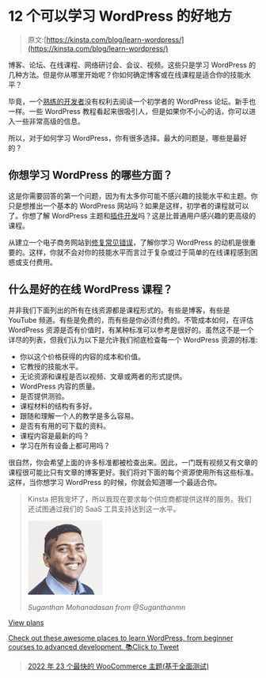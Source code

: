 # 12 个可以学习 WordPress 的好地方

> 原文:[https://kinsta.com/blog/learn-wordpress/](https://kinsta.com/blog/learn-wordpress/)

博客、论坛、在线课程、网络研讨会、会议、视频。这些只是学习 WordPress 的几种方法。但是你从哪里开始呢？你如何确定博客或在线课程是适合你的技能水平？

毕竟，一个[熟练的开发者](https://kinsta.com/blog/hire-wordpress-developer/)没有权利去阅读一个初学者的 WordPress 论坛。新手也一样。一些 WordPress 教程看起来很吸引人，但是如果你不小心的话，你可以进入一些非常高级的信息。

所以，对于如何学习 WordPress，你有很多选择。最大的问题是，哪些是最好的？

## 你想学习 WordPress 的哪些方面？

这是你需要回答的第一个问题，因为有太多你可能不感兴趣的技能水平和主题。你只是想推出一个基本的 WordPress 网站吗？如果是这样，初学者的课程就可以了。你想了解 WordPress 主题和[插件开发](https://kinsta.com/blog/publish-plugin-wordpress-plugin-directory/)吗？这是比普通用户感兴趣的更高级的课程。

从建立一个电子商务网站到[修复常见错误](https://kinsta.com/blog/error-establishing-a-database-connection/)，了解你学习 WordPress 的动机是很重要的。这样，你就不会对你的技能水平而言过于复杂或过于简单的在线课程感到困惑或支付费用。

## 什么是好的在线 WordPress 课程？

并非我们下面列出的所有在线资源都是课程形式的。有些是博客，有些是 YouTube 频道。有些是免费的，而有些是你必须付费的。不管成本如何，在评估 WordPress 资源是否有价值时，有某种标准可以参考是很好的。虽然这不是一个详尽的列表，但我们认为以下是允许我们彻底检查每一个 WordPress 资源的标准:

*   你以这个价格获得的内容的成本和价值。
*   它教授的技能水平。
*   无论资源和课程是否以视频、文章或两者的形式提供。
*   WordPress 内容的质量。
*   是否提供测验。
*   课程材料的结构有多好。
*   跟随和理解一个人的教学是多么容易。
*   是否有有用的可下载的资料。
*   课程内容是最新的吗？
*   学习在所有设备上都可用吗？

很自然，你会希望上面的许多标准都被检查出来。因此，一门既有视频又有文章的课程很可能比只有文章的博客更好。我们将对下面的每个资源使用所有这些标准。这样，当你想学习 WordPress 的时候，你就会知道哪一个最适合你。





> Kinsta 把我宠坏了，所以我现在要求每个供应商都提供这样的服务。我们还试图通过我们的 SaaS 工具支持达到这一水平。
> 
> <footer class="wp-block-kinsta-client-quote__footer">
> 
> ![](img/60f15faa5735bd2437bf9dada5ee9192.png)
> 
> <cite class="wp-block-kinsta-client-quote__cite">Suganthan Mohanadasan from @Suganthanmn</cite></footer>

[View plans](https://kinsta.com/plans/)

[Check out these awesome places to learn WordPress, from beginner courses to advanced development. 📚Click to Tweet](https://twitter.com/intent/tweet?url=https%3A%2F%2Fkinsta.com%2Fblog%2Flearn-wordpress%2F&via=kinsta&text=Check+out+these+awesome+places+to+learn+WordPress%2C+from+beginner+courses+to+advanced+development.+%F0%9F%93%9A&hashtags=WordPress%2CPHP)

> [2022 年 23 个最快的 WooCommerce 主题(基于全面测试)](https://kinsta.com/blog/fastest-woocommerce-theme/)

<iframe class="wp-embedded-content" sandbox="allow-scripts" security="restricted" style="position: absolute; clip: rect(1px, 1px, 1px, 1px);" title="“23 Fastest WooCommerce Themes in 2022 (Based on Thorough Testing)” — Kinsta®" src="https://kinsta.com/blog/fastest-woocommerce-theme/embed/#?secret=HnIkiBvIqR#?secret=l4SJlAmGb6" data-secret="l4SJlAmGb6" width="500" height="282" frameborder="0" marginwidth="0" marginheight="0" scrolling="no"><br/>T2】</p> <h3>1.用 Udemy 学习 WordPress</h3> <p>当你试图学习 WordPress 时，Udemy 提供了最大的课程计划和课程集合。这有点像市场环境，任何老师都可以制作自己的课程，并在 Udemy 上出售。因此，您不会局限于某个个人或组织的观点或格式。</p> <p>不仅如此，Udemy 还提供了漂亮的课程页面，支持视频、可下载的内容和大纲，这样你就可以在开始学习课程之前了解你将要学习的内容。</p> <a href="https://www.udemy.com/courses/search/?q=wordpress" target="_blank" rel="noopener noreferrer"><img loading="lazy" class="wp-image-16915 size-full" src="img/4bcfabf0cce346bc25390e4f96a374a4.png" alt="Udemy WordPress theme development" width="1306" height="853" srcset="https://kinsta.com/wp-content/uploads/2017/10/udemy-wordpress-theme-development-1.jpg 1306w, https://kinsta.com/wp-content/uploads/2017/10/udemy-wordpress-theme-development-1-300x196.jpg 300w, https://kinsta.com/wp-content/uploads/2017/10/udemy-wordpress-theme-development-1-768x502.jpg 768w, https://kinsta.com/wp-content/uploads/2017/10/udemy-wordpress-theme-development-1-1024x669.jpg 1024w, https://kinsta.com/wp-content/uploads/2017/10/udemy-wordpress-theme-development-1-610x398.jpg 610w" sizes="(max-width: 1306px) 100vw, 1306px" data-original-src="https://kinsta.com/wp-content/uploads/2017/10/udemy-wordpress-theme-development-1.jpg"/></a>Udemy WordPress theme development <h4>评定标准</h4> <ul> <li>你要花多少钱？这取决于课程。你可能会发现一笔 10 美元的交易，但大多数都在 100 美元到 200 美元之间。</li> <li>技能水平？从初级到高级的一切。</li> <li>你得到的是视频、文章，还是两者都有？<strong>视频。</strong></li> <li>这些课程是专业制作的吗？是的。一定要找一些评价高的。</li> <li>有测验来测试你的进步吗？这取决于老师，但是是的，通过平台支持测验。</li> <li>课程材料结构合理吗？是的。尤其是在课程评分很高的情况下。</li> <li>主讲人/编剧/老师是否通俗易懂？高课程评分通常意味着是的，老师是可靠的。既然任何人都可以开一门课，你可能会遇到一些非常糟糕的老师。好在收视率能帮你过滤掉这些。</li> <li>有什么可下载的材料吗？是的。我在 Udemy 上做过的大多数课程都有一些下载。</li> <li>课程内容是否保持最新？这取决于老师。跟着更高的收视率走。</li> <li>你能在所有设备上学习吗？所有视频都支持移动设备和电视。</li> <li>整体价值学 WordPress: <strong>高。只要你完成研究找到合适的课题和老师。</strong></li> </ul> <h3>2.和 Lynda.com 一起学习 WordPress</h3> <p>Lynda.com 在质量上与 Udemy 不相上下，但它只是一个组织，而不是一个由不同教师出售视频的大杂烩。Lynda.com 已经存在了一段时间，它专注于开发各种主题的专业视频。想学习如何成为一名照片修图师？琳达会掩护你的。Lynda 上的类别包括:</p> <ul> <li>3D +动画</li> <li>音频+音乐</li> <li>商业</li> <li>计算机辅助设计</li> <li>设计</li> <li>开发者</li> <li>教育+电子学习</li> <li>信息技术</li> <li>营销</li> <li>摄影</li> <li>录像</li> <li>网</li> </ul> <p>这里有一整套“如何学习 WordPress”的课程，所有的课程都有可下载的材料、漂亮的视频和来自老师的指导，这些老师知道他们在说什么。Lynda.com 从未声称自己价格低廉，因为你通过 Lynda 获得的内容数量是无与伦比的。</p> <p> <a href="https://www.lynda.com/WordPress-training-tutorials/330-0.html" target="_blank" rel="noopener noreferrer"> <img loading="lazy" class="wp-image-16917 size-full" src="img/2c08a6e8570c3a2665fdaf32b755b8de.png" alt="Learn WordPress with Lynda.com" width="1309" height="862" srcset="https://kinsta.com/wp-content/uploads/2018/01/learn-wordpress-with-lynda.jpg 1309w, https://kinsta.com/wp-content/uploads/2018/01/learn-wordpress-with-lynda-300x198.jpg 300w, https://kinsta.com/wp-content/uploads/2018/01/learn-wordpress-with-lynda-768x506.jpg 768w, https://kinsta.com/wp-content/uploads/2018/01/learn-wordpress-with-lynda-1024x674.jpg 1024w, https://kinsta.com/wp-content/uploads/2018/01/learn-wordpress-with-lynda-610x402.jpg 610w" sizes="(max-width: 1309px) 100vw, 1309px" data-original-src="https://kinsta.com/wp-content/uploads/2018/01/learn-wordpress-with-lynda.jpg"/> </a> 跟 Lynda.com<br/>学文字</p> <h4>评定标准</h4> <ul> <li>你要花多少钱？每月 19.99 美元或 29.99 美元。</li> <li>技能水平？<strong>从初级到高级。</strong></li> <li>你得到的是视频、文章，还是两者都有？<strong>视频和文字记录。</strong></li> <li>这些课程是专业制作的吗？是的。</li> <li>有测验来测试你的进步吗？是的。</li> <li>课程材料结构合理吗？是的。</li> <li>主讲人/编剧/老师是否通俗易懂？有不同的导师，但他们每个人都很棒。</li> <li>有什么可下载的材料吗？是的。</li> <li>课程内容是否保持最新？是的。Lynda 是您获取最新内容的最佳选择。</li> <li>你能在所有设备上学习吗？它支持所有设备，并支持通过互联网免费观看离线学习。</li> <li>整体价值学 WordPress: <strong>高。</strong></li> </ul> <h3>3.用 WP101 学习 WordPress</h3> <p><a href="https://www.wp101.com/" target="_blank" rel="noopener noreferrer"> WP101 </a>有专业的观感，有只专注 WordPress 的加成。它几乎没有涵盖很多 WordPress 主题(与 Lynda 和 Udemy 相比)，但它对初学者来说是一个干净友好的环境。</p> <p>目前学习 WordPress 的教程包括:</p> <ul> <li>WordPress 简介</li> <li>WordPress 101</li> <li><a href="https://kinsta.com/knowledgebase/wordpress-jetpack/">喷气背包</a>教程</li> <li>woo 商务教程</li> <li>Yoast SEO 教程</li> </ul> <p>一些“即将推出”的选项包括:</p> <ul> <li>iThemes 安全专业版</li> <li>备份伙伴</li> <li>海狸建造者</li> <li>WPForms 教程</li> <li>重力形式</li> <li>儿童主题</li> </ul> <p>与我们看过的其他课程相比，课程选择看起来相当少。但是 WP101 确实涵盖了每个教程中的大多数初学者细节。会员是持续工作的，所以你可以得到所有当前的教程，以及任何将来发布的东西。你也可以使用帮助论坛和其他 WordPress 用户交流。</p> <p>WP101 团队需要一段时间来发布新的课程。好消息是它们总是质量很高。我选择 WP101 的主要原因是价格。这是终身访问的一次性小额费用。Lynda 一个月价格不变。如果你是初学者，这是一个更好的交易。</p> <a href="https://www.wp101.com/" target="_blank" rel="noopener noreferrer"><img loading="lazy" class="wp-image-16921 size-full" src="img/84f772329374cbf7a8ce1791993086f8.png" alt="WP101" width="1313" height="823" srcset="https://kinsta.com/wp-content/uploads/2018/01/Learn-WordPress-with-wp101-e1515190083822.jpg 1313w, https://kinsta.com/wp-content/uploads/2018/01/Learn-WordPress-with-wp101-e1515190083822-300x188.jpg 300w, https://kinsta.com/wp-content/uploads/2018/01/Learn-WordPress-with-wp101-e1515190083822-768x481.jpg 768w, https://kinsta.com/wp-content/uploads/2018/01/Learn-WordPress-with-wp101-e1515190083822-1024x642.jpg 1024w, https://kinsta.com/wp-content/uploads/2018/01/Learn-WordPress-with-wp101-e1515190083822-610x382.jpg 610w" sizes="(max-width: 1313px) 100vw, 1313px" data-original-src="https://kinsta.com/wp-content/uploads/2018/01/Learn-WordPress-with-wp101-e1515190083822.jpg"/></a>WP101 <h4>评定标准</h4> <ul> <li>你要花多少钱？<strong> $19(一次性费用)。它也有 39 美元和 79 美元的计划。</strong></li> <li>技能水平？<strong>初学者。几门中级课程。</strong></li> <li>你得到的是视频、文章，还是两者都有？视频和一个有文章的像样的博客。</li> <li>这些课程是专业制作的吗？是的。</li> <li>有测验来测试你的进步吗？<strong>号</strong></li> <li>课程材料结构合理吗？是的。</li> <li>主讲人/编剧/老师是否通俗易懂？是的。</li> <li>有什么可下载的材料吗？没有。不过有一些推荐的资源。</li> <li>课程内容是否保持最新？是的，但是更新的视频需要一段时间才能发布。</li> <li>你能在所有设备上学习吗？是的。</li> <li>学习 WordPress: <strong>整体价值高，尤其是对于那些不想为伟大的视频付出太多的初学者。</strong></li> </ul>  <h3>4.通过 WP 会话学习 WordPress</h3> <p>如果你想作为高级或中级用户学习 WordPress，<a href="https://wpsessions.com/" target="_blank" rel="noopener noreferrer"> WP 会话</a>应该更适合你。WP Sessions 是一个面向业内人士的社区和视频集合。这对于启动你的新开发业务或磨练你的手艺来说是很棒的。</p> <p>VIP 套餐是你的最佳选择，因为它提供了超过 78 小时的培训内容、会员专用视频以及 WordPress 产品的一些折扣。你也可以单独为视频或会议付费。但如果你已经在经营一家开发企业，这就没什么意义了。只需在纳税季节扣除 VIP 费用，将视频用于自己和培训客户。</p> <a href="https://wpsessions.com/" target="_blank" rel="noopener noreferrer"><img loading="lazy" class="wp-image-16929 size-full" src="img/f603ad9abc4fe548609c5f0e86361cef.png" alt="WP Sessions" width="1217" height="870" srcset="https://kinsta.com/wp-content/uploads/2018/01/Learn-WordPress-with-wp-sessions.jpg 1217w, https://kinsta.com/wp-content/uploads/2018/01/Learn-WordPress-with-wp-sessions-300x214.jpg 300w, https://kinsta.com/wp-content/uploads/2018/01/Learn-WordPress-with-wp-sessions-768x549.jpg 768w, https://kinsta.com/wp-content/uploads/2018/01/Learn-WordPress-with-wp-sessions-1024x732.jpg 1024w, https://kinsta.com/wp-content/uploads/2018/01/Learn-WordPress-with-wp-sessions-610x436.jpg 610w" sizes="(max-width: 1217px) 100vw, 1217px" data-original-src="https://kinsta.com/wp-content/uploads/2018/01/Learn-WordPress-with-wp-sessions.jpg"/></a>WP Sessions <h4>评定标准</h4> <ul> <li>你要花多少钱？一节课/课程从免费到大约 20 美元不等。VIP 计划(用于所有培训)的费用为 299 美元。</li> <li>技能水平？<strong>中级到高级。</strong></li> <li>你得到的是视频、文章，还是两者都有？<strong>主要是视频。</strong></li> <li>这些课程是专业制作的吗？是的。</li> <li>有测验来测试你的进步吗？<strong>号</strong></li> <li>课程材料结构合理吗？是的。</li> <li>主讲人/编剧/老师是否通俗易懂？是的。</li> <li>有什么可下载的材料吗？是的。主要是视频。</li> <li>课程内容是否保持最新？是的。</li> <li>你能在所有设备上学习吗？是的。</li> <li>学习 WordPress: <strong>整体价值高，适合高级用户。对初学者来说价值低。</strong></li> </ul> <h3>5.跟 WP 学徒学习 WordPress</h3> <p>WP 学徒有一个像样的博客和一些扎实的课程。这是一个初学者培训网站，为那些可能没有任何 WordPress 使用经验的人提供绝对的基础知识。WP 学徒坚持一个系统，确保你的网站没有任何故障地启动和运行。</p> <p>例如，课程组织如下:</p> <ul> <li><strong> WordPress 快速入门</strong>–WordPress 初学者的十个视频。</li> <li>为初学者和中级用户准备的 50 个视频。</li> <li><strong>商业网站蓝图</strong>——面向企业主和专业人士。</li> <li>WordPress 商业蓝图+电子商务培训包——为那些希望在其网站上销售任何东西的人准备的。</li> </ul> <p>甚至 WordPress Essentials 包也更像是一门初学者课程，但它有点像中级材料。不管怎样，关键是要快速推出你的网站。唯一的问题是，像 WP101 这样的产品以更低的价格提供给你相似的材料。</p> <a href="https://wpapprentice.com/" target="_blank" rel="noopener noreferrer"><img loading="lazy" class="wp-image-16931 size-full" src="img/788999302c58a87e5bdc0bf6cd1e74f3.png" alt="WP Apprentice" width="1217" height="871" srcset="https://kinsta.com/wp-content/uploads/2018/01/learn-wordpress-with-wp-apprentice.jpg 1217w, https://kinsta.com/wp-content/uploads/2018/01/learn-wordpress-with-wp-apprentice-300x215.jpg 300w, https://kinsta.com/wp-content/uploads/2018/01/learn-wordpress-with-wp-apprentice-768x550.jpg 768w, https://kinsta.com/wp-content/uploads/2018/01/learn-wordpress-with-wp-apprentice-1024x733.jpg 1024w, https://kinsta.com/wp-content/uploads/2018/01/learn-wordpress-with-wp-apprentice-610x437.jpg 610w" sizes="(max-width: 1217px) 100vw, 1217px" data-original-src="https://kinsta.com/wp-content/uploads/2018/01/learn-wordpress-with-wp-apprentice.jpg"/></a>WP Apprentice <h4>评定标准</h4> <ul> <li>你要花多少钱？终身通行证起价 47 美元。它还有 99 美元和 147 美元的捆绑包。</li> <li>技能水平？<strong>初学者。几个中间视频。</strong></li> <li>你得到的是视频、文章，还是两者都有？<strong>课程中的视频和博客中的文章。</strong></li> <li>这些课程是专业制作的吗？是的。</li> <li>有测验来测试你的进步吗？<strong>号</strong></li> <li>课程材料结构合理吗？是的。</li> <li>主讲人/编剧/老师是否通俗易懂？是的。</li> <li>有什么可下载的材料吗？是的。蓝图课程中有一些可下载的工作表。</li> <li>课程内容是否保持最新？是的。</li> <li>你能在所有设备上学习吗？是的。</li> <li>整体价值学 WordPress: <strong>中等。</strong></li> </ul> <h3>6.和 Kinsta 一起学习 WordPress</h3> <p>正如你们许多人所知，我们在 Kinsta 分享了很多信息，从简单的操作指南到深入的学习文章。我们有一个新的<a href="https://kinsta.com/resources/" target="_blank" rel="noopener noreferrer">资源部分</a>，在那里你可以找到一切。</p><div class="in-post-container"> <div class="dialog__content"> <h2 class="heading--large text--center color--white mb--30">注册订阅时事通讯</h2>  </div>  <div class="box box--noshadow has-gray-background-color newsletter-cta"> <div class="newsletter-cta__content"> <h3 class="heading" style="font-size: 2rem;">想知道我们是怎么让流量增长超过 1000%的吗？</h3> <p class="mt--10 mb--20">加入 20，000 多名获得我们每周时事通讯和内部消息的人的行列吧！</p> </div> <a href="#newsletter" data-dialog-src="#newsletter" class="button button--purple newsletter-cta__button"> Subscribe Now </a> </div> </div> <p>因为我们是一家托管 WordPress 的公司，我们也把大量的内容集中在优化和性能上，因为这些是我们非常了解的东西，并且在增加你的收入方面可以为你的企业立竿见影。</p> <a href="https://kinsta.com/resources/"><img loading="lazy" class="wp-image-133788 size-full" src="img/2d36ae48bbf738d94e8c30ca7a361e54.png" alt="Kinsta resource center" width="1200" height="787" srcset="https://kinsta.com/wp-content/uploads/2018/01/resource-center-kinsta.png 1200w, https://kinsta.com/wp-content/uploads/2018/01/resource-center-kinsta-300x197.png 300w, https://kinsta.com/wp-content/uploads/2018/01/resource-center-kinsta-1024x672.png 1024w, https://kinsta.com/wp-content/uploads/2018/01/resource-center-kinsta-768x504.png 768w" sizes="(max-width: 1200px) 100vw, 1200px" data-original-src="https://kinsta.com/wp-content/uploads/2018/01/resource-center-kinsta.png"/></a>Kinsta <p>以下是我们推荐阅读的几篇文章:</p> <ul> <li><a href="https://kinsta.com/learn/page-speed/" target="_blank" rel="noopener noreferrer">网站速度优化初学者指南</a></li> <li><a href="https://kinsta.com/blog/pingdom-speed-test/" target="_blank" rel="noopener noreferrer">深入探究 Pingdom 速度测试工具</a></li> <li><a href="https://kinsta.com/blog/wordpress-security/" target="_blank" rel="noopener noreferrer">WordPress security——锁定你网站的 19 个以上步骤</a></li> <li><a href="https://kinsta.com/blog/optimize-images-for-web/" target="_blank" rel="noopener noreferrer">如何针对网页和性能优化图像</a></li> <li><a href="https://kinsta.com/blog/wordpress-seo/" target="_blank" rel="noopener noreferrer"> 45 个 WordPress SEO 提示让流量在 13 个月内增加 571%</a></li> </ul> <p>我们还通过我们的<a href="https://kinsta.com/academy/">金斯塔学院</a>提供深入的视频课程。利用行业专业人士提供的免费在线培训课程，发展您的技能并拓展您的业务。</p> <a href="https://kinsta.com/academy/"><img loading="lazy" class="wp-image-133789 size-full" src="img/c4ed5b7deefe891da7c98054484e3b30.png" alt="Kinsta Academy homepage" width="1200" height="859" srcset="https://kinsta.com/wp-content/uploads/2018/01/kinsta-academy.png 1200w, https://kinsta.com/wp-content/uploads/2018/01/kinsta-academy-300x215.png 300w, https://kinsta.com/wp-content/uploads/2018/01/kinsta-academy-1024x733.png 1024w, https://kinsta.com/wp-content/uploads/2018/01/kinsta-academy-768x550.png 768w" sizes="(max-width: 1200px) 100vw, 1200px" data-original-src="https://kinsta.com/wp-content/uploads/2018/01/kinsta-academy.png"/></a>Kinsta Academy <p>Kinsta Academy 有几十个视频、<a href="https://kinsta.com/podcast/">播客</a>和<a href="https://kinsta.com/ebooks/">电子书可供下载</a>，是一个可以访问的宝贵资源。正在增加新的课程。以下是我们推荐的几个例子:</p> <p><a href="https://kinsta.com/academy/course/how-to-speed-up-your-wordpress-website/">如何加速你的 WordPress 网站</a></p> <p><a href="https://kinsta.com/academy/course/the-basics-of-maintaining-client-sites-at-scale/">大规模维护客户网站的基础知识</a></p> <p><a href="https://kinsta.com/academy/course/how-to-optimize-your-woocommerce-store/">如何优化你的 WooCommerce 商店</a></p> <h4>评定标准</h4> <ul> <li>你要花多少钱？没什么。</li> <li>技能水平？<strong>从初级到高级。</strong></li> <li>你得到的是视频、文章，还是两者都有？<strong>主要是深度文章和指南。</strong></li> <li>这些课程是专业制作的吗？我们所有的深度内容都是由实际的 WordPress 开发者创建的，他们在这些主题上有几十年的经验。</li> <li>有测验来测试你的进步吗？<strong>号</strong></li> <li>课程材料结构合理吗？是的。</li> <li>主讲人/编剧/老师是否通俗易懂？是的。</li> <li>有什么可下载的材料吗？是的。</li> <li>课程内容是否保持最新？是的。我们花费数百小时更新我们的内容。</li> <li>你能在所有设备上学习吗？<b>只要你有浏览器。</b></li> <li>学习 WordPress: <strong>整体价值高，适合初学者。</strong></li> </ul> <h3>7.通过 WordPress 官方指南学习 WordPress</h3> <p>至少看看 WordPress 背后的<a href="https://learn.wordpress.com/" target="_blank" rel="noopener noreferrer">人怎么说</a>是明智的。这就是为什么我们建议至少浏览一下官方的 WordPress 指南。这些指南概述了一些基本情况，比如 WordPress.org 和 WordPress.com 之间的<a href="https://kinsta.com/blog/wordpress-com-vs-wordpress-org/" target="_blank" rel="noopener noreferrer">差异</a>。您还将学习如何定制您的站点，选择主题，以及选择合适的插件。</p> <p>你能找到的最高级的指南是帮助创建主页的指南。因此，官方的 WordPress 指南是为最终的初学者准备的。这个网站很酷的一点是，你可以订阅一份指南，接受一些小作业，以提高你在一两个主题上的知识。</p> <a href="https://learn.wordpress.com/" target="_blank" rel="noopener noreferrer"><img loading="lazy" class="wp-image-16939 size-full" src="img/671914df83d75712ecc27682a4427d5a.png" alt="WordPress.com" width="1226" height="859" srcset="https://kinsta.com/wp-content/uploads/2018/01/learn-with-wordpress-com.jpg 1226w, https://kinsta.com/wp-content/uploads/2018/01/learn-with-wordpress-com-300x210.jpg 300w, https://kinsta.com/wp-content/uploads/2018/01/learn-with-wordpress-com-768x538.jpg 768w, https://kinsta.com/wp-content/uploads/2018/01/learn-with-wordpress-com-1024x717.jpg 1024w, https://kinsta.com/wp-content/uploads/2018/01/learn-with-wordpress-com-610x427.jpg 610w" sizes="(max-width: 1226px) 100vw, 1226px" data-original-src="https://kinsta.com/wp-content/uploads/2018/01/learn-with-wordpress-com.jpg"/></a>WordPress.com <h4>评定标准</h4> <ul> <li>你要花多少钱？没什么。</li> <li>技能水平？<strong>极限初学者。</strong></li> <li>你得到的是视频、文章，还是两者都有？<strong>大多是文章。</strong></li> <li>这些课程是专业制作的吗？是的。</li> <li>有测验来测试你的进步吗？<strong>号</strong></li> <li>课程材料结构合理吗？是的。</li> <li>主讲人/编剧/老师是否通俗易懂？是的。</li> <li>有什么可下载的材料吗？是的，如果你注册了电子邮件通知的话。</li> <li>课程内容是否保持最新？是的。</li> <li>你能在所有设备上学习吗？是的。</li> <li>整体价值学 WordPress: <strong>中等。只针对初学者，即使对他们来说，内容量也很低。</strong></li> </ul> <h3>8.用 WordPress TV 学习 WordPress</h3> <p>WordPress TV 就像是 WordPress 视频的 YouTube。课程，辅导，面试，讲座，上课，一塌糊涂。它们中的许多都非常有帮助和鼓舞人心，但是你确实会得到很大一部分直接从演讲大厅里拍摄的低质量视频。</p> <div class="in-post-container"> <div id="simple-promo"> <div class="mb--20 mt--0 heading--normal"> <p>厌倦了你的 WordPress 站点缓慢的主机？我们提供超快的服务器和来自 WordPress 专家的 24/7 世界级支持。<a onclick="gtag('event', 'click', {'event_category': 'blog-article', 'event_label': 'blog-inarticle-minimaltext'})" href="https://kinsta.com/plans/?in-article-cta">查看我们的计划</a></p> </div> </div> </div> <p>例如，在背景中看到带有投影仪的 WordPress 电视视频是很常见的。阅读投影仪上的内容并不总是容易的。</p> <p>不管怎样，这些视频是免费的，你得到的不仅仅是培训模块。我的一个抱怨是，我偶然发现了一些极其无聊的采访视频。</p> <a href="https://wordpress.tv/" target="_blank" rel="noopener noreferrer"><img loading="lazy" class="wp-image-16942 size-full" src="img/562a2b0eb2d45ef98414024d46253fa9.png" alt="WordPress.tv" width="1222" height="826" srcset="https://kinsta.com/wp-content/uploads/2018/01/learn-wordpress-with-wordpress-tv.jpg 1222w, https://kinsta.com/wp-content/uploads/2018/01/learn-wordpress-with-wordpress-tv-300x203.jpg 300w, https://kinsta.com/wp-content/uploads/2018/01/learn-wordpress-with-wordpress-tv-768x519.jpg 768w, https://kinsta.com/wp-content/uploads/2018/01/learn-wordpress-with-wordpress-tv-1024x692.jpg 1024w, https://kinsta.com/wp-content/uploads/2018/01/learn-wordpress-with-wordpress-tv-610x412.jpg 610w" sizes="(max-width: 1222px) 100vw, 1222px" data-original-src="https://kinsta.com/wp-content/uploads/2018/01/learn-wordpress-with-wordpress-tv.jpg"/></a>WordPress.tv <h4>评定标准</h4> <ul> <li>你要花多少钱？没什么。</li> <li>技能水平？<strong>初学者到高级。</strong></li> <li>你得到的是视频、文章，还是两者都有？<strong>主要是视频，但是有一个 okay 的博客。</strong></li> <li>这些课程是专业制作的吗？<strong>大部分都不是。</strong></li> <li>有测验来测试你的进步吗？<strong>号</strong></li> <li>课程材料结构合理吗？一点也不。</li> <li>主讲人/编剧/老师是否通俗易懂？有时。很难听到许多采访和教程。</li> <li>有什么可下载的材料吗？<strong>号</strong></li> <li>课程内容是否保持最新？一直都有新的内容。你也可以回到档案馆。</li> <li>你能在所有设备上学习吗？是的。</li> <li>整体价值学习 WordPress: <strong>学习行业的高价值。●对于培训和如何学习 WordPress。</strong></li> </ul> <h3>9.用 WPKube 学习 WordPress</h3> <p>WPKube 是另一个你应该考虑的博客，尽管他们组织内容的方式需要一些改进。我建议注册电子邮件时事通讯，以便在新文章发送到你的收件箱时偶尔阅读它们。</p> <p>否则，你最好找一个结构更好的在线课程。</p> <a href="https://www.wpkube.com/" target="_blank" rel="noopener noreferrer"><img loading="lazy" class="wp-image-16944 size-full" src="img/9996c8aedab1dab29a1fa16dfbed54f9.png" alt="WPKube" width="1231" height="755" srcset="https://kinsta.com/wp-content/uploads/2018/01/learn-wordpress-with-wpkube.jpg 1231w, https://kinsta.com/wp-content/uploads/2018/01/learn-wordpress-with-wpkube-300x184.jpg 300w, https://kinsta.com/wp-content/uploads/2018/01/learn-wordpress-with-wpkube-768x471.jpg 768w, https://kinsta.com/wp-content/uploads/2018/01/learn-wordpress-with-wpkube-1024x628.jpg 1024w, https://kinsta.com/wp-content/uploads/2018/01/learn-wordpress-with-wpkube-610x374.jpg 610w" sizes="(max-width: 1231px) 100vw, 1231px" data-original-src="https://kinsta.com/wp-content/uploads/2018/01/learn-wordpress-with-wpkube.jpg"/></a>WPKube <h4>评定标准</h4> <ul> <li>你要花多少钱？没什么。</li> <li>技能水平？<strong>初级到中级。</strong></li> <li>你得到的是视频、文章，还是两者都有？<strong>主要是文章。</strong></li> <li>这些课程是专业制作的吗？是的。</li> <li>有测验来测试你的进步吗？<strong>号</strong></li> <li>课程材料结构合理吗？文章结构很好，但是很难找到你想要的内容。</li> <li>主讲人/编剧/老师是否通俗易懂？大多数时候。</li> <li>有什么可下载的材料吗？<strong>号</strong></li> <li>内容是否保持最新？是的。</li> <li>你能在所有设备上学习吗？任何浏览器都可以。</li> <li>学习 WordPress: <strong>整体价值高，适合有一定经验的人。更多的是为了获取随机提示，并不完全是为了训练。</strong></li> </ul> <h3>10.通过 iThemes 培训学习 WordPress</h3> <p>iThemes 公司开发了用于备份、安全等的插件。iThemes 培训分为几个部分，其中一些是免费的。其中一个部分是 iThemes 培训社区，在这里你可以加入并与其他专业人士交流。</p> <p>有一系列免费的在线研讨会，以及超过 900 小时的 WordPress 培训教程。如果你已经在使用 iThemes 插件，或者你认为将来可能会使用，我建议你成为会员，这样你就可以访问培训资料。</p> <a href="https://ithemes.com/training/" target="_blank" rel="noopener noreferrer"><img loading="lazy" class="wp-image-16946 size-full" src="img/d72703f43e364643fac481a18db9448f.png" alt="iThemes Training" width="1228" height="735" srcset="https://kinsta.com/wp-content/uploads/2018/01/learn-wordpress-with-ithemes-training.jpg 1228w, https://kinsta.com/wp-content/uploads/2018/01/learn-wordpress-with-ithemes-training-300x180.jpg 300w, https://kinsta.com/wp-content/uploads/2018/01/learn-wordpress-with-ithemes-training-768x460.jpg 768w, https://kinsta.com/wp-content/uploads/2018/01/learn-wordpress-with-ithemes-training-1024x613.jpg 1024w, https://kinsta.com/wp-content/uploads/2018/01/learn-wordpress-with-ithemes-training-610x365.jpg 610w" sizes="(max-width: 1228px) 100vw, 1228px" data-original-src="https://kinsta.com/wp-content/uploads/2018/01/learn-wordpress-with-ithemes-training.jpg"/></a>iThemes Training <h4>评定标准</h4> <ul> <li>你要花多少钱？有些网络研讨会是免费的，但你必须购买 iThemes 产品才能成为社区成员。</li> <li>技能水平？<strong>从初级到高级。</strong></li> <li>你得到的是视频、文章，还是两者都有？<strong>两者皆有。</strong></li> <li>这些课程是专业制作的吗？是的。</li> <li>有测验来测试你的进步吗？<strong>号</strong></li> <li>课程材料结构合理吗？是的。</li> <li>主讲人/编剧/老师是否通俗易懂？是的。</li> <li>有什么可下载的材料吗？<strong>一些。</strong></li> <li>课程内容是否保持最新？是的。</li> <li>你能在所有设备上学习吗？<b>只要你有浏览器。</b></li> <li>整体价值学 WordPress: <strong>高。</strong></li> </ul> <h3>11.用 Smashing 杂志学习 WordPress</h3> <p>《粉碎》杂志是互联网上最受欢迎的综合性网站开发者杂志之一。这对于沉浸在 WordPress 之外的其他话题中是很棒的。例如，您可以探索关于 CSS、排版和设计模式的信息。</p> <p>WordPress 部分组织得很好，但它是博客格式的，所以你最好注册电子邮件时事通讯，而不是搜索你需要的东西。</p> <a href="https://www.smashingmagazine.com/category/wordpress/" target="_blank" rel="noopener noreferrer"><img loading="lazy" class="wp-image-16947 size-full" src="img/b7a09a4949bc2025d2e239c5e6434723.png" alt="Smashing Magazine" width="1131" height="754" srcset="https://kinsta.com/wp-content/uploads/2018/01/learn-wordpress-with-smashing-magazine.jpg 1131w, https://kinsta.com/wp-content/uploads/2018/01/learn-wordpress-with-smashing-magazine-300x200.jpg 300w, https://kinsta.com/wp-content/uploads/2018/01/learn-wordpress-with-smashing-magazine-768x512.jpg 768w, https://kinsta.com/wp-content/uploads/2018/01/learn-wordpress-with-smashing-magazine-1024x683.jpg 1024w, https://kinsta.com/wp-content/uploads/2018/01/learn-wordpress-with-smashing-magazine-610x407.jpg 610w" sizes="(max-width: 1131px) 100vw, 1131px" data-original-src="https://kinsta.com/wp-content/uploads/2018/01/learn-wordpress-with-smashing-magazine.jpg"/></a>Smashing Magazine <h4>评定标准</h4> <ul> <li>你要花多少钱？<strong>免费。但是公司出售书籍和其他培训材料。</strong></li> <li>技能水平？<strong>从初级到高级。</strong></li> <li>你得到的是视频、文章，还是两者都有？<strong>主要是文章。</strong></li> <li>这些课程是专业制作的吗？是的。</li> <li>有测验来测试你的进步吗？<strong>号</strong></li> <li>课程材料结构合理吗？<strong>是博客，具体内容不好找。</strong></li> <li>主讲人/编剧/老师是否通俗易懂？是的。</li> <li>有什么可下载的材料吗？是的。</li> <li>课程内容是否保持最新？是的。</li> <li>你能在所有设备上学习吗？是的。</li> <li>学习的总体价值很高，当你需要随机发送提示到你的收件箱时。</li> </ul> <h3>12.WP 的快乐</h3> <p>WP 的乐趣为 WordPress 的新用户或者需要全面复习 WordPress 基础知识的人提供了两个免费的课程。</p> <a href="https://joyofwp.com/" target="_blank" rel="noopener noreferrer"><img loading="lazy" class="wp-image-45208 size-full" src="img/d8b4b51d7ffb3a332ed992545dc6e3a9.png" alt="Joy of WP" width="1558" height="902" data-original-src="https://kinsta.com/wp-content/uploads/2018/01/joy-of-wp-1.png"/></a>Joy of WP <p>WP A 到 Z 系列由这六个模块组成，有超过 50 个视频，你可以从头到尾学习如何建立一个典型的网站。课程内容包括:</p> <ul> <li>入门指南</li> <li>链接</li> <li>主题</li> <li>博客</li> <li>插件</li> <li>虚拟主机</li> </ul> <p>另一门课程是如何使用 WordPress ，它收集了一些视频，可以帮助你了解各种主题。它由这两个模块组成:</p> <ul> <li>使用古腾堡</li> <li>WP 百花香</li> </ul> <h4>评定标准</h4> <ul> <li>你要花多少钱？这些课程是免费的。</li> <li>技能水平？<strong>初级到中级。</strong></li> <li>你得到的是视频、文章，还是两者都有？都有，但最重要的是视频。</li> <li>这些课程是专业制作的吗？是的，它们是由 Bud Kraus 专业编写和整理的，他是一位 10 年的 WordPress 讲师，已经在课堂和网上教了数千人。</li> <li>有测验来测试你的进步吗？<strong>号</strong></li> <li>课程材料结构合理吗？这些课程被设计成易于遵循的步骤。</li> <li>主讲人/编剧/老师是否通俗易懂？是的。</li> <li>有什么可下载的材料吗？<strong>号</strong></li> <li>课程内容是否保持最新？是的。</li> <li>你能在所有设备上学习吗？是的。</li> <li>学习 WordPress 的整体价值:<strong>WP 的 Joy 是开始学习如何使用 WordPress 的一个很好的方式，Bud 清楚地传达了一切，以便于理解。</strong></li> </ul> <h3>额外提示:学习 PHP</h3> <p>如果你想提高你的技能，学习 PHP 是另一个好主意！PHP 是学习最好的编程语言之一<span><a href="https://kinsta.com/blog/best-programming-language-to-learn/#php">。为了帮助你，这里是我们精选的最好的 PHP 教程列表，你可以使用并从今天开始学习编程语言！</a></span></p> <h2>学习 WordPress 应该使用哪种在线资源？</h2> <p>好消息是，如果你在做决定时遇到困难，你永远可以依靠乌代米和 Lynda.com。这两者涵盖了所有的技能水平，你知道生产价值将是一流的。Udemy 的价格比 Lynda.com 更实惠，但你必须做更多的研究。</p> <p>我喜欢 WP 101，适合那些不想花太多钱，但仍然渴望优秀视频的初学者。巴德·克劳斯也做得很好。Kinsta 博客对于免费的高质量内容来说是很棒的，WP 会话对于高级开发者来说是最好的。如果你有任何关于如何使用在线资源学习 WordPress 的问题，欢迎在下面留言。此外，让我们知道你是否有任何上述学习网站的经验。</p> <div class="user-content mt--40 pb--60"> <hr class="mini-divider"/> <p>让你所有的<a data-track-ga-category="single-post" data-track-ga-label="bottom-cta" href="https://kinsta.com/application-hosting/">应用程序</a>、<a data-track-ga-category="single-post" data-track-ga-label="bottom-cta" href="https://kinsta.com/database-hosting/">数据库</a>和<a data-track-ga-category="single-post" data-track-ga-label="bottom-cta" href="https://kinsta.com/wordpress-hosting/"> WordPress 网站</a>在线并在一个屋檐下。我们功能丰富的高性能云平台包括:</p> <ul> <li>在 MyKinsta 仪表盘中轻松设置和管理</li> <li>24/7 专家支持</li> <li>最好的谷歌云平台硬件和网络，由 Kubernetes 提供最大的可扩展性</li> <li>面向速度和安全性的企业级 Cloudflare 集成</li> <li>全球受众覆盖全球多达 35 个数据中心和 275 多个 pop</li> </ul> <p>在第一个月使用托管的<a data-track-ga-category="single-post" data-track-ga-label="bottom-cta" href="https://kinsta.com/application-hosting/">应用程序或托管</a>的<a data-track-ga-category="single-post" data-track-ga-label="bottom-cta" href="https://kinsta.com/database-hosting/">数据库，您可以享受 20 美元的优惠，亲自测试一下。探索我们的</a><a data-track-ga-category="single-post" data-track-ga-label="bottom-cta" href="https://kinsta.com/plans/">计划</a>或<a data-track-ga-category="single-post" data-track-ga-label="bottom-cta" href="https://kinsta.com/contact-us/">与销售人员交谈</a>以找到最适合您的方式。</p> </div> </body> </html></iframe>